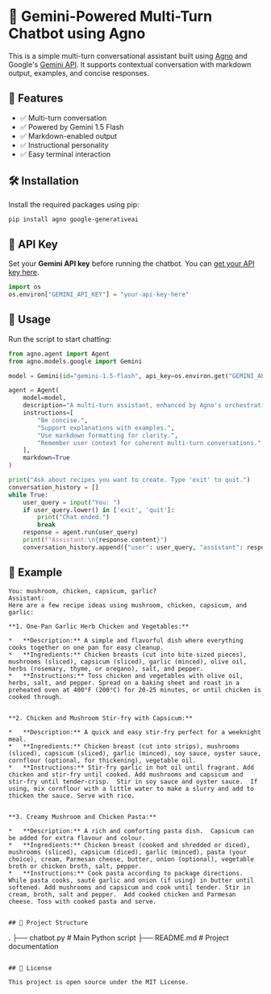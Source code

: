 # 🤖 Gemini-Powered Multi-Turn Chatbot using Agno

This is a simple multi-turn conversational assistant built using [Agno](https://pypi.org/project/agno/) and Google's [Gemini API](https://ai.google.dev/). It supports contextual conversation with markdown output, examples, and concise responses.

## 🚀 Features

- ✅ Multi-turn conversation
- ✅ Powered by Gemini 1.5 Flash
- ✅ Markdown-enabled output
- ✅ Instructional personality
- ✅ Easy terminal interaction

## 🛠️ Installation

Install the required packages using pip:

```bash
pip install agno google-generativeai
```

## 🔑 API Key

Set your **Gemini API key** before running the chatbot. You can [get your API key here](https://makersuite.google.com/app/apikey).

```python
import os
os.environ["GEMINI_API_KEY"] = "your-api-key-here"
```

## 📜 Usage

Run the script to start chatting:

```python
from agno.agent import Agent
from agno.models.google import Gemini

model = Gemini(id="gemini-1.5-flash", api_key=os.environ.get("GEMINI_API_KEY"))

agent = Agent(
    model=model,
    description="A multi-turn assistant, enhanced by Agno's orchestration.",
    instructions=[
        "Be concise.",
        "Support explanations with examples.",
        "Use markdown formatting for clarity.",
        "Remember user context for coherent multi-turn conversations."
    ],
    markdown=True
)

print("Ask about recipes you want to create. Type 'exit' to quit.")
conversation_history = []
while True:
    user_query = input("You: ")
    if user_query.lower() in ['exit', 'quit']:
        print("Chat ended.")
        break
    response = agent.run(user_query)
    print(f"Assistant:\n{response.content}")
    conversation_history.append({"user": user_query, "assistant": response.content})
```

## 🧠 Example

```
You: mushroom, chicken, capsicum, garlic?
Assistant:
Here are a few recipe ideas using mushroom, chicken, capsicum, and garlic:

**1. One-Pan Garlic Herb Chicken and Vegetables:**

*   **Description:** A simple and flavorful dish where everything cooks together on one pan for easy cleanup.
*   **Ingredients:** Chicken breasts (cut into bite-sized pieces), mushrooms (sliced), capsicum (sliced), garlic (minced), olive oil, herbs (rosemary, thyme, or oregano), salt, and pepper.
*   **Instructions:** Toss chicken and vegetables with olive oil, herbs, salt, and pepper. Spread on a baking sheet and roast in a preheated oven at 400°F (200°C) for 20-25 minutes, or until chicken is cooked through.


**2. Chicken and Mushroom Stir-fry with Capsicum:**

*   **Description:** A quick and easy stir-fry perfect for a weeknight meal.
*   **Ingredients:** Chicken breast (cut into strips), mushrooms (sliced), capsicum (sliced), garlic (minced), soy sauce, oyster sauce, cornflour (optional, for thickening), vegetable oil.
*   **Instructions:** Stir-fry garlic in hot oil until fragrant. Add chicken and stir-fry until cooked. Add mushrooms and capsicum and stir-fry until tender-crisp.  Stir in soy sauce and oyster sauce.  If using, mix cornflour with a little water to make a slurry and add to thicken the sauce. Serve with rice.


**3. Creamy Mushroom and Chicken Pasta:**

*   **Description:** A rich and comforting pasta dish.  Capsicum can be added for extra flavour and colour.
*   **Ingredients:** Chicken breast (cooked and shredded or diced), mushrooms (sliced), capsicum (diced), garlic (minced), pasta (your choice), cream, Parmesan cheese, butter, onion (optional), vegetable broth or chicken broth, salt, pepper.
*   **Instructions:** Cook pasta according to package directions. While pasta cooks, sauté garlic and onion (if using) in butter until softened. Add mushrooms and capsicum and cook until tender. Stir in cream, broth, salt and pepper.  Add cooked chicken and Parmesan cheese. Toss with cooked pasta and serve.

```
```

## 📂 Project Structure

```
.
├── chatbot.py          # Main Python script
├── README.md           # Project documentation
```

## 📝 License

This project is open source under the MIT License.
